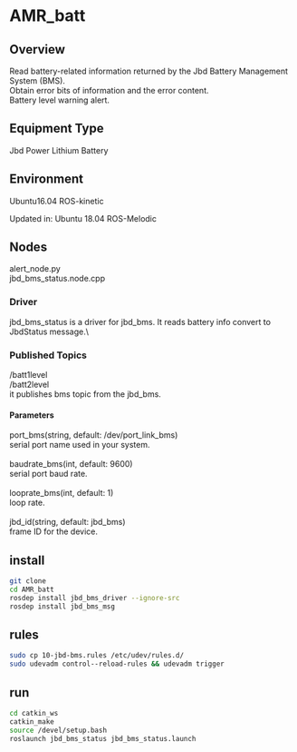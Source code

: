 # AMR_batt
## Overview
Read battery-related information returned by the Jbd Battery Management System (BMS).\
Obtain error bits of information and the error content.\
Battery level warning alert. 
## Equipment Type
Jbd Power Lithium Battery
## Environment
Ubuntu16.04 ROS-kinetic

Updated in:
Ubuntu 18.04
ROS-Melodic 

## Nodes
alert_node.py \
jbd_bms_status.node.cpp 

### Driver
jbd_bms_status is a driver for jbd_bms. It reads battery info convert to JbdStatus message.\

### Published Topics
/batt1level \
/batt2level \
it publishes bms topic from the jbd_bms.

#### Parameters
port_bms(string, default: /dev/port_link_bms)\
serial port name used in your system.\
\
baudrate_bms(int, default: 9600)\
serial port baud rate.\
\
looprate_bms(int, default: 1)\
loop rate.\
\
jbd_id(string, default: jbd_bms)\
frame ID for the device.

## install
```bash
git clone 
cd AMR_batt
rosdep install jbd_bms_driver --ignore-src
rosdep install jbd_bms_msg
```
## rules
```bash
sudo cp 10-jbd-bms.rules /etc/udev/rules.d/ 
sudo udevadm control--reload-rules && udevadm trigger
```
## run
```bash
cd catkin_ws
catkin_make
source /devel/setup.bash
roslaunch jbd_bms_status jbd_bms_status.launch
```

